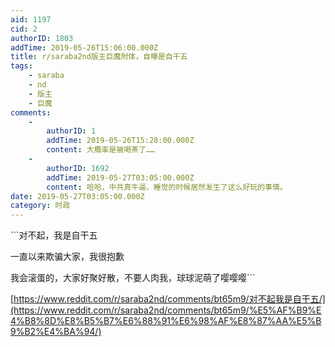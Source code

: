 ```yaml
---
aid: 1197
cid: 2
authorID: 1803
addTime: 2019-05-26T15:06:00.000Z
title: r/saraba2nd版主巨魔附体，自曝是自干五
tags:
    - saraba
    - nd
    - 版主
    - 巨魔
comments:
    -
        authorID: 1
        addTime: 2019-05-26T15:28:00.000Z
        content: 大概率是被喝茶了……
    -
        authorID: 1692
        addTime: 2019-05-27T03:05:00.000Z
        content: 哈哈，中共真牛逼，睡觉的时候居然发生了这么好玩的事情。
date: 2019-05-27T03:05:00.000Z
category: 时政
---
```


\`\`\`对不起，我是自干五

一直以来欺骗大家，我很抱歉

我会滚蛋的，大家好聚好散，不要人肉我，球球泥萌了嘤嘤嘤\`\`\`

[https://www.reddit.com/r/saraba2nd/comments/bt65m9/对不起我是自干五/](https://www.reddit.com/r/saraba2nd/comments/bt65m9/%E5%AF%B9%E4%B8%8D%E8%B5%B7%E6%88%91%E6%98%AF%E8%87%AA%E5%B9%B2%E4%BA%94/)
